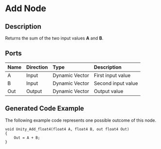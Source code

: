 # Add Node

## Description

Returns the sum of the two input values **A** and **B**.

## Ports

| Name        | Direction           | Type  | Description |
|:------------ |:-------------|:-----|:---|
| A      | Input | Dynamic Vector | First input value |
| B      | Input      |   Dynamic Vector | Second input value |
| Out | Output      |    Dynamic Vector | Output value |

## Generated Code Example

The following example code represents one possible outcome of this node.

```
void Unity_Add_float4(float4 A, float4 B, out float4 Out)
{
    Out = A + B;
}
```